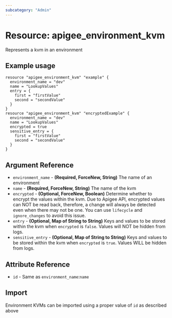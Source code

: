 ```yaml
---
subcategory: "Admin"
---
```

# Resource: apigee_environment_kvm
Represents a kvm in an environment
## Example usage
```hcl
resource "apigee_environment_kvm" "example" {
  environment_name = "dev"
  name = "LookupValues"
  entry = {
    first = "firstValue"
    second = "secondValue"
  }
}
resource "apigee_environment_kvm" "encryptedExample" {
  environment_name = "dev"
  name = "LookupValues"
  encrypted = true
  sensitive_entry = {
    first = "firstValue"
    second = "secondValue"
  }
}
```
## Argument Reference
* `environment_name` - **(Required, ForceNew, String)** The name of an environment
* `name` - **(Required, ForceNew, String)** The name of the kvm
* `encrypted` - **(Optional, ForceNew, Boolean)** Determine whether to encrypt the values within the kvm.  Due to Apigee API, encrypted values can NOT be read back, therefore, a change will always be detected even when there may not be one.  You can use `lifecycle` and `ignore_changes` to avoid this issue. 
* `entry` - **(Optional, Map of String to String)** Keys and values to be stored within the kvm when `encrypted` is `false`.  Values will NOT be hidden from logs.
* `sensitive_entry` - **(Optional, Map of String to String)** Keys and values to be stored within the kvm when `encrypted` is `true`.  Values WILL be hidden from logs.
## Attribute Reference
* `id` - Same as `environment_name`:`name`
## Import
Environment KVMs can be imported using a proper value of `id` as described above

